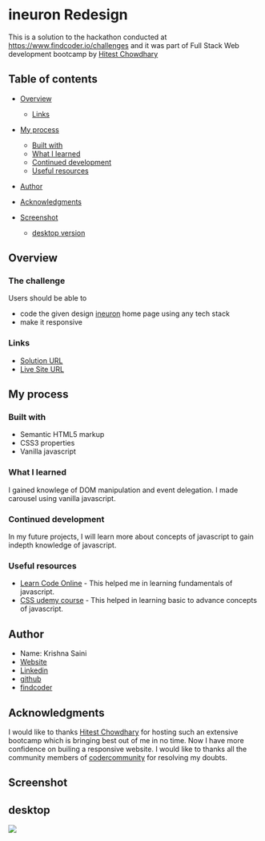 # ineuron Redesign 
This is a solution to the hackathon conducted at https://www.findcoder.io/challenges and it was part of Full Stack Web development bootcamp by [Hitest Chowdhary](https://www.linkedin.com/in/hiteshchoudhary/?originalSubdomain=in)

## Table of contents

- [Overview](#overview)

  - [Links](#links)
- [My process](#my-process)
  - [Built with](#built-with)
  - [What I learned](#what-i-learned)
  - [Continued development](#continued-development)
  - [Useful resources](#useful-resources)
- [Author](#author)
- [Acknowledgments](#acknowledgments)
- [Screenshot](#screenshot)
  - [desktop version](#desktop)

## Overview

### The challenge

Users should be able to

- code the given design [ineuron](https://ineuron.ai/) home page using any tech stack
- make it responsive


### Links
-  [Solution URL](https://github.com/krishna-saini/iNueron-Redesign)
-  [Live Site URL](https://ineuron-redesign-by-krishna-saini.netlify.app/)

## My process

### Built with

- Semantic HTML5 markup
- CSS3 properties
- Vanilla javascript

### What I learned
I gained knowlege of DOM manipulation and event delegation. I made carousel using vanilla javascript.

### Continued development
In my future projects, I will learn more about concepts of javascript to gain indepth knowledge of javascript.

### Useful resources

- [Learn Code Online](https://web.learncodeonline.in/) - This helped me in learning fundamentals of javascript.
- [CSS udemy course](https://www.udemy.com/course/the-complete-javascript-course/learn/lecture/22649001?start=15#overview) - This helped in learning basic to advance concepts of javascript.

## Author
- Name: Krishna Saini
- [Website](https://krishna-saini.netlify.app/)
-  [Linkedin](https://www.linkedin.com/in/krishna-saini-39b4126a/)
- [github](https://github.com/krishna-saini)
- [findcoder](https://www.findcoder.io/u/krishnasaini)


## Acknowledgments
I would like to thanks [Hitest Chowdhary](https://www.linkedin.com/in/hiteshchoudhary/?originalSubdomain=in) for hosting such an extensive bootcamp which is bringing best out of me in no time. Now I have more confidence on builing a responsive website.
I would like to thanks all the community members of [codercommunity](https://web.codercommunity.io/) for resolving my doubts. 

## Screenshot
## desktop
![](https://github.com/krishna-saini/iNueron-Redesign/blob/main/assets/img/screenshot%20(1).png)



